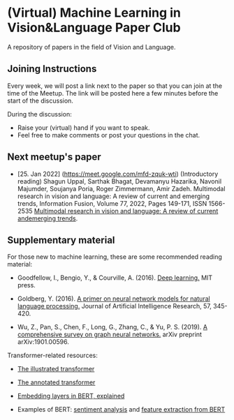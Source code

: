 # (Virtual) Machine Learning in Vision&Language Paper Club
A repository of papers in the field of Vision and Language.

## Joining Instructions ##
Every week, we will post a link next to the paper so that you can join at the time of the Meetup. The link will be posted here a few minutes before the start of the discussion.

During the discussion:
- Raise your (virtual) hand if you want to speak.
- Feel free to make comments or post your questions in the chat.

## Next meetup's paper ##

- [25. Jan 2022] (https://meet.google.com/mfd-zquk-wti) (Introductory reading) Shagun Uppal, Sarthak Bhagat, Devamanyu Hazarika, Navonil Majumder, Soujanya Poria, Roger Zimmermann, Amir Zadeh. Multimodal research in vision and language: A review of current and emerging trends, Information Fusion, Volume 77, 2022, Pages 149-171, ISSN 1566-2535 [Multimodal research in vision and language: A review of current andemerging trends](https://www.sciencedirect.com/science/article/pii/S1566253521001512). 

## Supplementary material ##

For those new to machine learning, these are some recommended reading material:

- Goodfellow, I., Bengio, Y., & Courville, A. (2016). [Deep learning.](http://www.deeplearningbook.org/) MIT press.

- Goldberg, Y. (2016). [A primer on neural network models for natural language processing.](http://u.cs.biu.ac.il/~yogo/nnlp.pdf) Journal of Artificial Intelligence Research, 57, 345-420.

- Wu, Z., Pan, S., Chen, F., Long, G., Zhang, C., & Yu, P. S. (2019). [A comprehensive survey on graph neural networks.](https://arxiv.org/pdf/1901.00596.pdf) arXiv preprint arXiv:1901.00596.

Transformer-related resources:

- [The illustrated transformer](http://jalammar.github.io/illustrated-transformer/)

- [The annotated transformer](http://nlp.seas.harvard.edu/2018/04/03/attention.html#attention)

- [Embedding layers in BERT, explained](https://medium.com/@_init_/why-bert-has-3-embedding-layers-and-their-implementation-details-9c261108e28a)

- Examples of BERT: [sentiment analysis](https://github.com/google-research/bert/blob/master/predicting_movie_reviews_with_bert_on_tf_hub.ipynb) and [feature extraction from BERT](https://towardsdatascience.com/nlp-extract-contextualized-word-embeddings-from-bert-keras-tf-67ef29f60a7b)

